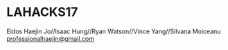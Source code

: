 # LAHACKS17
Eidos
Haejin Jo//Isaac Hung//Ryan Watson//Vince Yang//Silvana Moiceanu
professionalhaejin@gmail.com